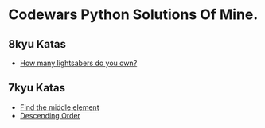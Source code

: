 # Codewars Python Solutions Of Mine.

## 8kyu Katas

- [How many lightsabers do you own?](8kyuKatas/How_many_lightsabers_do_you_own.md)

## 7kyu Katas

- [Find the middle element](7kyuKatas/Find_the_middle_element.md)
- [Descending Order](7kyuKatas/Descending_Order.md)
